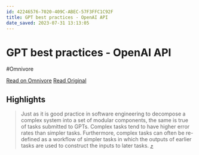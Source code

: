 ```yaml
---
id: 42246576-7020-409C-ABEC-57F3FFC1C92F
title: GPT best practices - OpenAI API
date_saved: 2023-07-31 13:13:05
---
```


# GPT best practices - OpenAI API
#Omnivore

[Read on Omnivore](https://omnivore.app/me/https-click-convertkit-mail-com-o-8-uvmgmvqwsqhkg-3-qpdsvhr-e-0--189acee57ec)
[Read Original](https://click.convertkit-mail.com/o8uvmgmvqwsqhkg3qpdsvhr/e0hph7h0e3wl6za7/aHR0cHM6Ly9wbGF0Zm9ybS5vcGVuYWkuY29tL2RvY3MvZ3VpZGVzL2dwdC1iZXN0LXByYWN0aWNlcy9zdHJhdGVneS13cml0ZS1jbGVhci1pbnN0cnVjdGlvbnM=)

## Highlights

> Just as it is good practice in software engineering to decompose a complex system into a set of modular components, the same is true of tasks submitted to GPTs. Complex tasks tend to have higher error rates than simpler tasks. Furthermore, complex tasks can often be re-defined as a workflow of simpler tasks in which the outputs of earlier tasks are used to construct the inputs to later tasks. [⤴️](https://omnivore.app/me/https-click-convertkit-mail-com-o-8-uvmgmvqwsqhkg-3-qpdsvhr-e-0--189acee57ec#81ad522f-593a-4b64-a467-622e4863fefc) 

